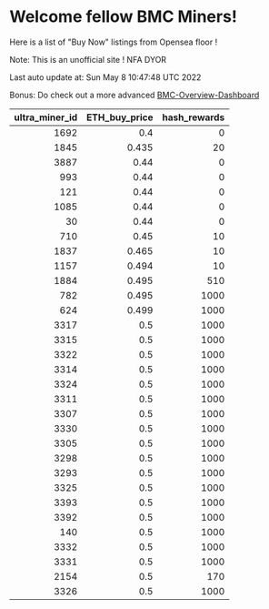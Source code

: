 # Welcome fellow BMC Miners!
Here is a list of "Buy Now" listings from Opensea floor !

Note: This is an unofficial site ! NFA DYOR

Last auto update at: Sun May  8 10:47:48 UTC 2022

Bonus: Do check out a more advanced [BMC-Overview-Dashboard](https://dune.com/defifunk/BMC-Overview-Dashboard)


|   ultra_miner_id |   ETH_buy_price |   hash_rewards |
|-----------------:|----------------:|---------------:|
|             1692 |           0.4   |              0 |
|             1845 |           0.435 |             20 |
|             3887 |           0.44  |              0 |
|              993 |           0.44  |              0 |
|              121 |           0.44  |              0 |
|             1085 |           0.44  |              0 |
|               30 |           0.44  |              0 |
|              710 |           0.45  |             10 |
|             1837 |           0.465 |             10 |
|             1157 |           0.494 |             10 |
|             1884 |           0.495 |            510 |
|              782 |           0.495 |           1000 |
|              624 |           0.499 |           1000 |
|             3317 |           0.5   |           1000 |
|             3315 |           0.5   |           1000 |
|             3322 |           0.5   |           1000 |
|             3314 |           0.5   |           1000 |
|             3324 |           0.5   |           1000 |
|             3311 |           0.5   |           1000 |
|             3307 |           0.5   |           1000 |
|             3330 |           0.5   |           1000 |
|             3305 |           0.5   |           1000 |
|             3298 |           0.5   |           1000 |
|             3293 |           0.5   |           1000 |
|             3325 |           0.5   |           1000 |
|             3393 |           0.5   |           1000 |
|             3392 |           0.5   |           1000 |
|              140 |           0.5   |           1000 |
|             3332 |           0.5   |           1000 |
|             3331 |           0.5   |           1000 |
|             2154 |           0.5   |            170 |
|             3326 |           0.5   |           1000 |